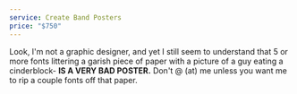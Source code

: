 ```yaml
---
service: Create Band Posters
price: "$750"
---
```

Look, I'm not a graphic designer, and yet I still seem to understand that 5 or more fonts littering a garish piece of paper with a picture of a guy eating a cinderblock- **IS A VERY BAD POSTER.** Don't @ (at) me unless you want me to rip a couple fonts off that paper.